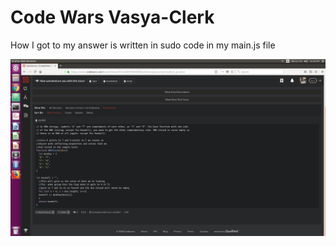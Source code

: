 # Code Wars Vasya-Clerk
How I got to my answer is written in sudo code in my main.js file



![CODE WARS](/answer.png)
